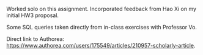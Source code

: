 Worked solo on this assignment. Incorporated feedback from Hao Xi on my initial HW3 proposal.

Some SQL queries taken directly from in-class exercises with Professor Vo.

Direct link to Authorea: https://www.authorea.com/users/175549/articles/210957-scholarly-article.
